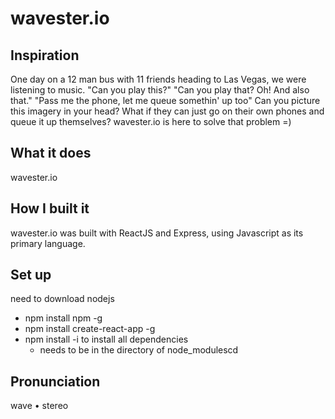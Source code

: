# wavester.io
## Inspiration
One day on a 12 man bus with 11 friends heading to Las Vegas, we were listening to music. 
"Can you play this?"
"Can you play that? Oh! And also that."
"Pass me the phone, let me queue somethin' up too"
Can you picture this imagery in your head?
What if they can just go on their own phones and queue it up themselves? wavester.io is here to solve that problem =)
## What it does
wavester.io 
## How I built it
wavester.io was built with ReactJS and Express, using Javascript as its primary language.
## Set up
need to download nodejs
* npm install npm -g
* npm install create-react-app -g
* npm install -i to install all dependencies
  * needs to be in the directory of node_modulescd 
## Pronunciation
wave • stereo
